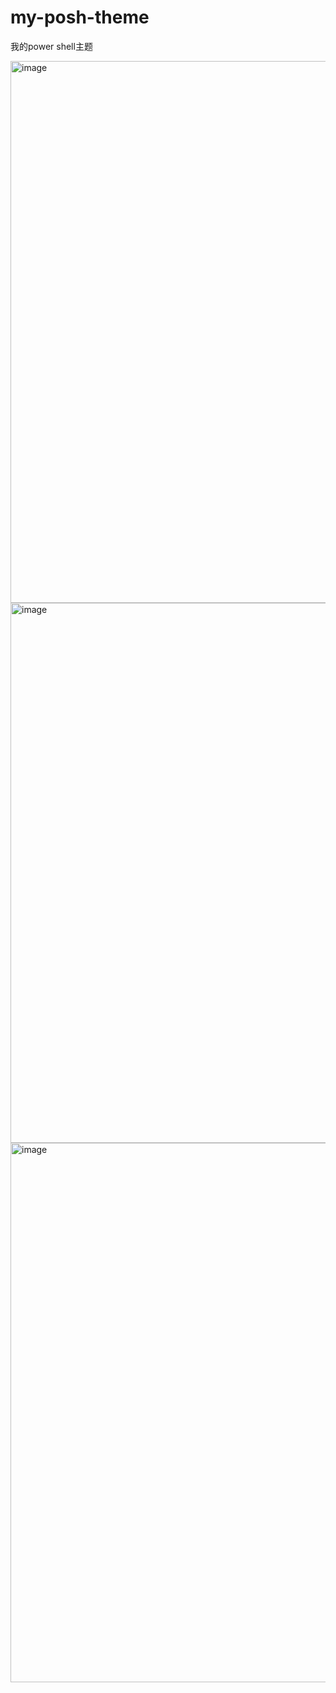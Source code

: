# my-posh-theme
我的power shell主题

<img width="867" alt="image" src="https://github.com/ttiee/my-posh-theme/assets/98325911/186c5598-3b94-4e25-b601-dd2af9896fb3">

<img width="864" alt="image" src="https://github.com/ttiee/my-posh-theme/assets/98325911/cc1a9c9e-febd-4363-b45d-ca8f8803f6fc">

<img width="863" alt="image" src="https://github.com/ttiee/my-posh-theme/assets/98325911/b8f08ea5-9628-47f2-b3d9-04664d8fa5b8">

